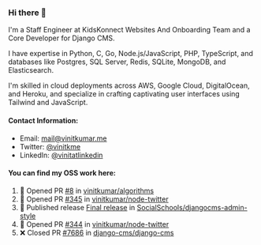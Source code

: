 ### Hi there 👋

I'm a Staff Engineer at KidsKonnect Websites And Onboarding Team and a Core Developer for Django CMS.

I have expertise in Python, C, Go, Node.js/JavaScript, PHP, TypeScript, and databases like Postgres, SQL Server, Redis, SQLite, MongoDB, and Elasticsearch. 

I'm skilled in cloud deployments across AWS, Google Cloud, DigitalOcean, and Heroku, and specialize in crafting captivating user interfaces using Tailwind and JavaScript. 

#### Contact Information:

- Email: <a href="mailto:mail@vinitkumar.me">mail@vinitkumar.me</a>
- Twitter: [@vinitkme](https://twitter.com/vinitkme)
- LinkedIn: [@vinitatlinkedin](https://www.linkedin.com/in/vinitatlinkedin/)  

#### You can find my OSS work here:

<!--START_SECTION:activity-->
1. 💪 Opened PR [#8](https://github.com/vinitkumar/algorithms/pull/8) in [vinitkumar/algorithms](https://github.com/vinitkumar/algorithms)
2. 💪 Opened PR [#345](https://github.com/vinitkumar/node-twitter/pull/345) in [vinitkumar/node-twitter](https://github.com/vinitkumar/node-twitter)
3. 🚀 Published release [Final release](https://github.com/SocialSchools/djangocms-admin-style/releases/tag/v3.3.3) in [SocialSchools/djangocms-admin-style](https://github.com/SocialSchools/djangocms-admin-style)
4. 💪 Opened PR [#344](https://github.com/vinitkumar/node-twitter/pull/344) in [vinitkumar/node-twitter](https://github.com/vinitkumar/node-twitter)
5. ❌ Closed PR [#7686](https://github.com/django-cms/django-cms/pull/7686) in [django-cms/django-cms](https://github.com/django-cms/django-cms)
<!--END_SECTION:activity-->
